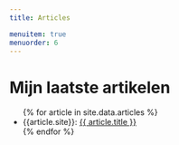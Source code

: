 ```yaml
---
title: Articles

menuitem: true
menuorder: 6
---
```




# Mijn laatste artikelen


<ul>
{% for article in site.data.articles %}
  <li>
    {{article.site}}: <a href="{{ article.url }}" target="_blank">
      {{ article.title }}
    </a>
  </li>
{% endfor %}
</ul>